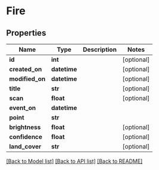 # Fire

## Properties
Name | Type | Description | Notes
------------ | ------------- | ------------- | -------------
**id** | **int** |  | [optional] 
**created_on** | **datetime** |  | [optional] 
**modified_on** | **datetime** |  | [optional] 
**title** | **str** |  | [optional] 
**scan** | **float** |  | [optional] 
**event_on** | **datetime** |  | 
**point** | **str** |  | 
**brightness** | **float** |  | [optional] 
**confidence** | **float** |  | [optional] 
**land_cover** | **str** |  | [optional] 

[[Back to Model list]](../README.md#documentation-for-models) [[Back to API list]](../README.md#documentation-for-api-endpoints) [[Back to README]](../README.md)


